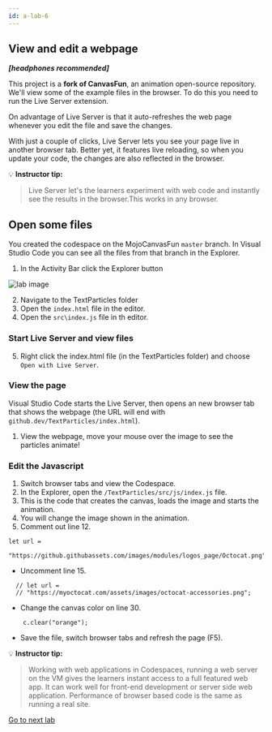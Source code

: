 ```yaml
---
id: a-lab-6
---
```

## View and edit a webpage

***[headphones recommended]***

This project is a **fork of CanvasFun**, an animation open-source repository.  We'll view some of the example files in the browser. To do this you need to run the Live Server extension.

On advantage of Live Server is that it auto-refreshes the web page whenever you edit the file and save the changes.

With just a couple of clicks, Live Server lets you see your page live in another browser tab. Better yet, it features live reloading, so when you update your code, the changes are also reflected in the browser.

💡 **Instructor tip:**

>Live Server let's the learners experiment with web code and instantly see the results in the browser.This works in any browser.

## Open some files

You created the codespace on the MojoCanvasFun `master` branch. In Visual Studio Code you can see all the files from that branch in the Explorer.

1. In the Activity Bar click the Explorer button
<img src='/assets/img/a-lab-10.png' alt="lab image" class="img-lab" >

2. Navigate to the TextParticles folder
3. Open the `index.html` file in the editor.
4. Open the `src\index.js` file in th editor.

### Start Live Server and view files

5. Right click the index.html file (in the TextParticles folder) and choose `Open with Live Server`.

### View the page

Visual Studio Code starts the Live Server, then opens an new browser tab that shows the webpage (the URL will end with `github.dev/TextParticles/index.html`).

1. View the webpage, move your mouse over the image to see the particles animate!


### Edit the Javascript
1. Switch browser tabs and view the Codespace.
2. In the Explorer, open the `/TextParticles/src/js/index.js` file.
3. This is the code that creates the canvas, loads the image and starts the animation.
4. You will change the image shown in the animation.
5. Comment out line 12.
   
```
let url =
    "https://github.githubassets.com/images/modules/logos_page/Octocat.png";
```

* Uncomment line 15.

```
  // let url =
  // "https://myoctocat.com/assets/images/octocat-accessories.png";

```
* Change the canvas color on line 30.

```
    c.clear("orange");
```

* Save the file, switch browser tabs and refresh the page (F5).

💡 **Instructor tip:**

> Working with web applications in Codespaces, running a web server on the VM gives the learners instant access to a full featured web app. It can work well for front-end development or server side web application. Performance of browser based code is the same as running a real site.

[Go to next lab ](/walt/lab-7.html)

